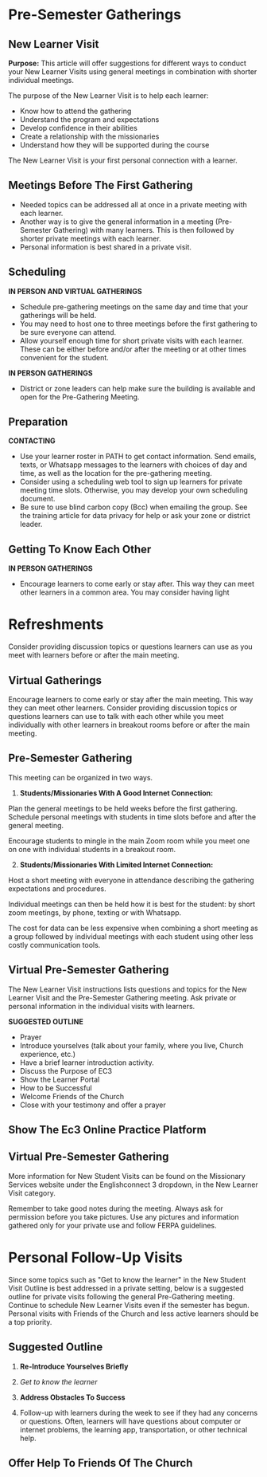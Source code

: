 # Pre-Semester Gatherings

## New Learner Visit

**Purpose:** This article will offer suggestions for different ways to conduct your New Learner Visits using general meetings in combination with shorter individual meetings.

The purpose of the New Learner Visit is to help each learner:
- Know how to attend the gathering
- Understand the program and expectations
- Develop confidence in their abilities
- Create a relationship with the missionaries
- Understand how they will be supported during the course

The New Learner Visit is your first personal connection with a learner.

## Meetings Before The First Gathering

- Needed topics can be addressed all at once in a private meeting with each learner.
- Another way is to give the general information in a meeting (Pre-Semester Gathering) with many learners. This is then followed by shorter private meetings with each learner.
- Personal information is best shared in a private visit.

## Scheduling

**IN PERSON AND VIRTUAL GATHERINGS**
- Schedule pre-gathering meetings on the same day and time that your gatherings will be held.
- You may need to host one to three meetings before the first gathering to be sure everyone can attend.
- Allow yourself enough time for short private visits with each learner. These can be either before and/or after the meeting or at other times convenient for the student.

**IN PERSON GATHERINGS**
- District or zone leaders can help make sure the building is available and open for the Pre-Gathering Meeting.

## Preparation

**CONTACTING**
- Use your learner roster in PATH to get contact information. Send emails, texts, or Whatsapp messages to the learners with choices of day and time, as well as the location for the pre-gathering meeting.
- Consider using a scheduling web tool to sign up learners for private meeting time slots. Otherwise, you may develop your own scheduling document.
- Be sure to use blind carbon copy (Bcc) when emailing the group. See the training article for data privacy for help or ask your zone or district leader.

## Getting To Know Each Other

**IN PERSON GATHERINGS**
- Encourage learners to come early or stay after. This way they can meet other learners in a common area. You may consider having light

# Refreshments

Consider providing discussion topics or questions learners can use as you meet with learners before or after the main meeting.

## Virtual Gatherings

Encourage learners to come early or stay after the main meeting. This way they can meet other learners. Consider providing discussion topics or questions learners can use to talk with each other while you meet individually with other learners in breakout rooms before or after the main meeting.

## Pre-Semester Gathering

This meeting can be organized in two ways.

1. **Students/Missionaries With A Good Internet Connection:**

Plan the general meetings to be held weeks before the first gathering. Schedule personal meetings with students in time slots before and after the general meeting.

Encourage students to mingle in the main Zoom room while you meet one on one with individual students in a breakout room.

2. **Students/Missionaries With Limited Internet Connection:**

Host a short meeting with everyone in attendance describing the gathering expectations and procedures.

Individual meetings can then be held how it is best for the student: by short zoom meetings, by phone, texting or with Whatsapp.

The cost for data can be less expensive when combining a short meeting as a group followed by individual meetings with each student using other less costly communication tools.

## Virtual Pre-Semester Gathering

The New Learner Visit instructions lists questions and topics for the New Learner Visit and the Pre-Semester Gathering meeting. Ask private or personal information in the individual visits with learners.

**SUGGESTED OUTLINE**
- Prayer
- Introduce yourselves (talk about your family, where you live, Church experience, etc.)
- Have a brief learner introduction activity.
- Discuss the Purpose of EC3
- Show the Learner Portal
- How to be Successful
- Welcome Friends of the Church
- Close with your testimony and offer a prayer

## Show The Ec3 Online Practice Platform

## Virtual Pre-Semester Gathering

More information for New Student Visits can be found on the Missionary Services website under the Englishconnect 3 dropdown, in the New Learner Visit category.

Remember to take good notes during the meeting. Always ask for permission before you take pictures. Use any pictures and information gathered only for your private use and follow FERPA guidelines.

# Personal Follow-Up Visits

Since some topics such as "Get to know the learner" in the New Student Visit Outline is best addressed in a private setting, below is a suggested outline for private visits following the general Pre-Gathering meeting. Continue to schedule New Learner Visits even if the semester has begun. Personal visits with Friends of the Church and less active learners should be a top priority.

## Suggested Outline

1. **Re-Introduce Yourselves Briefly**

2. *Get to know the learner*

3. **Address Obstacles To Success**

4. Follow-up with learners during the week to see if they had any concerns or questions. Often, learners will have questions about computer or internet problems, the learning app, transportation, or other technical help.

## Offer Help To Friends Of The Church

